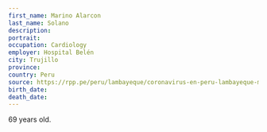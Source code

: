 ```yaml
---
first_name: Marino Alarcon
last_name: Solano
description: 
portrait: 
occupation: Cardiology
employer: Hospital Belén
city: Trujillo
province: 
country: Peru
source: https://rpp.pe/peru/lambayeque/coronavirus-en-peru-lambayeque-muere-primer-medico-victima-de-la-covid-19-noticia-1265321
birth_date: 
death_date: 
---
```


69 years old.